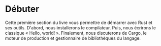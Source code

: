 # Débuter

Cette première section du livre vous permettre de démarrer avec Rust et ses
outils. D'abord, nous installerons le compilateur. Puis, nous écrirons le
classique « Hello, world! ». Finalement, nous discuterons de Cargo, le
moteur de production et gestionnaire de bibliothèques du langage.